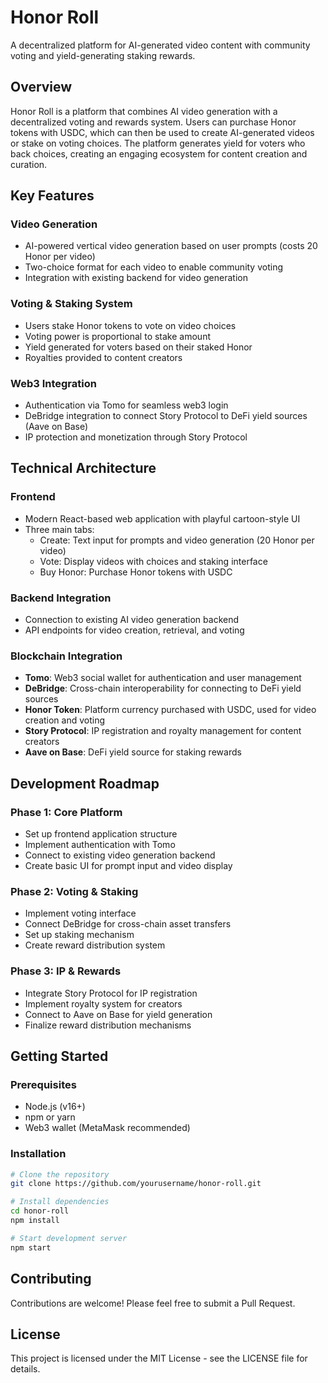 # Honor Roll

A decentralized platform for AI-generated video content with community voting and yield-generating staking rewards.

## Overview

Honor Roll is a platform that combines AI video generation with a decentralized voting and rewards system. Users can purchase Honor tokens with USDC, which can then be used to create AI-generated videos or stake on voting choices. The platform generates yield for voters who back choices, creating an engaging ecosystem for content creation and curation.

## Key Features

### Video Generation
- AI-powered vertical video generation based on user prompts (costs 20 Honor per video)
- Two-choice format for each video to enable community voting
- Integration with existing backend for video generation

### Voting & Staking System
- Users stake Honor tokens to vote on video choices
- Voting power is proportional to stake amount
- Yield generated for voters based on their staked Honor
- Royalties provided to content creators

### Web3 Integration
- Authentication via Tomo for seamless web3 login
- DeBridge integration to connect Story Protocol to DeFi yield sources (Aave on Base)
- IP protection and monetization through Story Protocol

## Technical Architecture

### Frontend
- Modern React-based web application with playful cartoon-style UI
- Three main tabs:
  - Create: Text input for prompts and video generation (20 Honor per video)
  - Vote: Display videos with choices and staking interface
  - Buy Honor: Purchase Honor tokens with USDC

### Backend Integration
- Connection to existing AI video generation backend
- API endpoints for video creation, retrieval, and voting

### Blockchain Integration
- **Tomo**: Web3 social wallet for authentication and user management
- **DeBridge**: Cross-chain interoperability for connecting to DeFi yield sources
- **Honor Token**: Platform currency purchased with USDC, used for video creation and voting
- **Story Protocol**: IP registration and royalty management for content creators
- **Aave on Base**: DeFi yield source for staking rewards

## Development Roadmap

### Phase 1: Core Platform
- Set up frontend application structure
- Implement authentication with Tomo
- Connect to existing video generation backend
- Create basic UI for prompt input and video display

### Phase 2: Voting & Staking
- Implement voting interface
- Connect DeBridge for cross-chain asset transfers
- Set up staking mechanism
- Create reward distribution system

### Phase 3: IP & Rewards
- Integrate Story Protocol for IP registration
- Implement royalty system for creators
- Connect to Aave on Base for yield generation
- Finalize reward distribution mechanisms

## Getting Started

### Prerequisites
- Node.js (v16+)
- npm or yarn
- Web3 wallet (MetaMask recommended)

### Installation
```bash
# Clone the repository
git clone https://github.com/yourusername/honor-roll.git

# Install dependencies
cd honor-roll
npm install

# Start development server
npm start
```

## Contributing

Contributions are welcome! Please feel free to submit a Pull Request.

## License

This project is licensed under the MIT License - see the LICENSE file for details.

